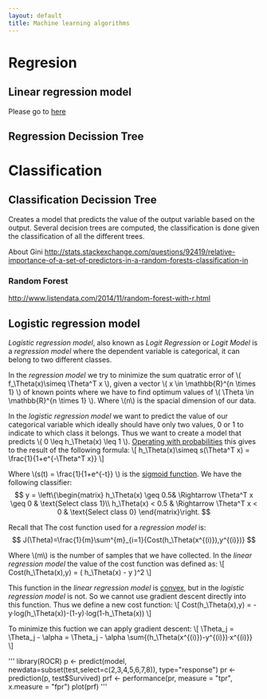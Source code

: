 ```yaml
---
layout: default
title: Machine learning algorithms 
---
```


# Regresion

## Linear regression model

Please go to [here](linear_regression)

## Regression Decission Tree


# Classification

## Classification Decission Tree

Creates a model that predicts the value of the output variable based on the output.
Several decision trees are computed, the classification is done given the classification of all the different trees.

About Gini
http://stats.stackexchange.com/questions/92419/relative-importance-of-a-set-of-predictors-in-a-random-forests-classification-in


### Random Forest

http://www.listendata.com/2014/11/random-forest-with-r.html


## Logistic regression model

*Logistic regression model*, also known as *Logit Regression* or *Logit Model* is a *regression model* where the dependent variable is categorical, it can belong to two different classes.

In the *regression model* we try to minimize the sum quatratic error of \\( f_\Theta(x)\simeq \Theta^T x \\), given a vector \\( x \in \mathbb{R}^{n \times 1} \\) of known points where we have to find optimum values of \\( \Theta \in \mathbb{R}^{n \times 1} \\). Where \\(n\\) is the spacial dimension of our data.

In the *logistic regression model* we want to predict the value of our categorical variable which ideally should have only two values, 0 or 1 to indicate to which class it belongs. Thus we want to create a model that predicts \\( 0 \leq h_\Theta(x) \leq 1 \\). [Operating with probabilities](https://simple.wikipedia.org/wiki/Logistic_Regression) this gives to the result of the following formula:
\\[ h_\Theta(x)\simeq s(\Theta^T x) = \frac{1}{1+e^{-\Theta^T x}} \\]

Where \\(s(t) = \frac{1}{1+e^{-t}} \\) is the [sigmoid function](https://en.wikipedia.org/wiki/Sigmoid_function). We have the following classifier:
$$
 y = \left\{\begin{matrix} 
 h_\Theta(x) \geq  0.5& \Rightarrow  \Theta^T x \geq 0 & \text{Select class 1}\\ 
 h_\Theta(x) <  0.5 & \Rightarrow  \Theta^T x < 0 & \text{Select class 0} 
\end{matrix}\right.
$$

Recall that The cost function used for a *regression model* is:
$$
 J(\Theta)=\frac{1}{m}\sum^{m}_{i=1}{Cost(h_\Theta(x^{(i)}),y^{(i)})}
$$

Where \\(m\\) is the number of samples that we have collected. In the *linear regression model* the value of the cost function was defined as:
\\[ Cost(h_\Theta(x),y) = ( h_\Theta(x) - y )^2 \\]

This function in the *linear regression model* is [convex](http://mathworld.wolfram.com/ConvexFunction.html), but in the *logistic regression model* is not. So we cannot use gradient descent directly into this function. Thus we define a new cost function:
\\[ Cost(h_\Theta(x),y) = -y·log(h_\Theta(x))-(1-y)·log(1-h_\Theta(x)) \\]

To minimize this fuction we can apply gradient descent:
\\[
\Theta_j = \Theta_j - \alpha  = \Theta_j - \alpha \sum{(h_\Theta(x^{(i)})-y^{(i)})·x^{(i)}}
\\]


'''
library(ROCR)
p <- predict(model, newdata=subset(test,select=c(2,3,4,5,6,7,8)), type="response")
pr <- prediction(p, test$Survived)
prf <- performance(pr, measure = "tpr", x.measure = "fpr")
plot(prf)
'''
